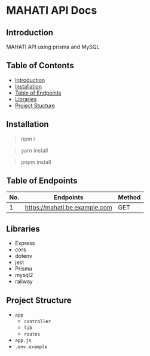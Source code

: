 # MAHATI API Docs

## Introduction

MAHATI API using prisma and MySQL

## Table of Contents

- [Introduction](#introduction)
- [Installation](#installation)
- [Table of Endpoints](#table-of-endpoints)
- [Libraries](#libraries)
- [Project Stucture](#project-structure)

## Installation

> npm i

> yarn install

> pnpm install

## Table of Endpoints

| No. | Endpoints                       | Method |
| --- | ------------------------------- | ------ |
| 1   | <https://mahati.be.example.com> | GET    |

## Libraries

- Express
- cors
- dotenv
- jest
- Prisma
- mysql2
- railway

## Project Structure

- `app`
  - `controller`
  - `lib`
  - `routes`
- `app.js`
- `.env.example`
